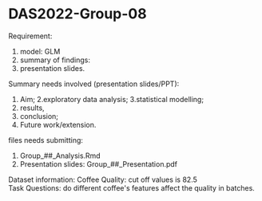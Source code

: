 # DAS2022-Group-08


Requirement: 
1. model: GLM 
2. summary of findings:
3. presentation slides. 

Summary needs involved (presentation slides/PPT):
1. Aim;
2.exploratory data analysis;
3.statistical modelling;
4. results,
5. conclusion;
6. Future work/extension.

files needs submitting: 
1. Group_##_Analysis.Rmd
2. Presentation slides: Group_##_Presentation.pdf


Dataset information: 
Coffee Quality: cut off values is 82.5   
Task Questions: do different coffee's features affect the quality in batches.





